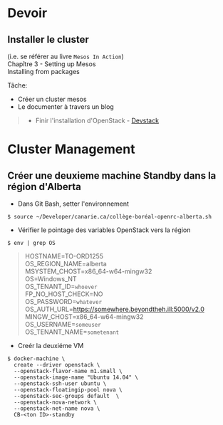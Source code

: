# Devoir  

  ## Installer le cluster 
   (i.e. se référer au livre `Mesos In Action`)  
   Chapître 3 - 
      Setting up Mesos  
      Installing from packages
   
 Tâche: 
   * Créer un cluster mesos  
   * Le documenter à travers un blog
  
  
  > * Finir l'installation d'OpenStack - [Devstack](DEVSTACK.md)
  
# Cluster Management

## Créer une deuxieme machine Standby dans la région d'Alberta

* Dans Git Bash, setter l'environnement
```
$ source ~/Developer/canarie.ca/collège-boréal-openrc-alberta.sh
```

- Vérifier le pointage des variables OpenStack vers la région

```
$ env | grep OS
```


 >HOSTNAME=TO-ORD1255  
 >OS_REGION_NAME=alberta  
 >MSYSTEM_CHOST=x86_64-w64-mingw32  
 >OS=Windows_NT  
 >OS_TENANT_ID=`whoever`  
 >FP_NO_HOST_CHECK=NO  
 >OS_PASSWORD=`whatever`  
 >OS_AUTH_URL=https://somewhere.beyondtheh.ill:5000/v2.0  
 >MINGW_CHOST=x86_64-w64-mingw32  
 >OS_USERNAME=`someuser`  
 >OS_TENANT_NAME=`sometenant`  


* Creér la deuxiéme VM  
```
$ docker-machine \
  create --driver openstack \
  --openstack-flavor-name m1.small \
  --openstack-image-name "Ubuntu 14.04" \
  --openstack-ssh-user ubuntu \
  --openstack-floatingip-pool nova \
  --openstack-sec-groups default  \
  --openstack-nova-network \
  --openstack-net-name nova \
  CB-<ton ID>-standby
```

